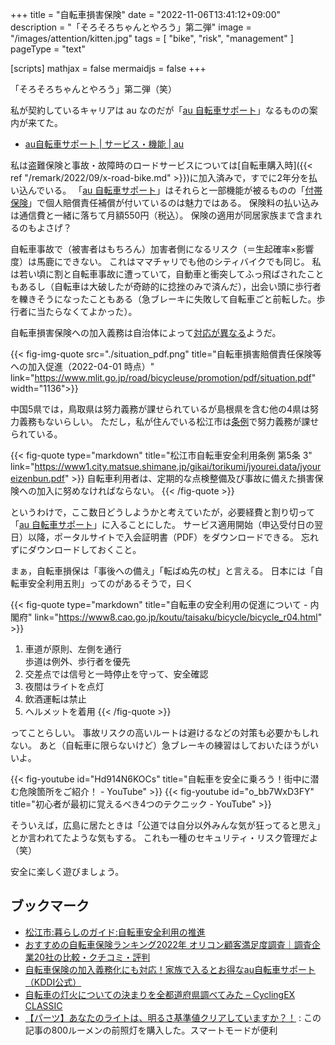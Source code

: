 +++
title = "自転車損害保険"
date =  "2022-11-06T13:41:12+09:00"
description = "「そろそろちゃんとやろう」第二弾"
image = "/images/attention/kitten.jpg"
tags = [ "bike", "risk", "management" ]
pageType = "text"

[scripts]
  mathjax = false
  mermaidjs = false
+++

「そろそろちゃんとやろう」第二弾（笑）

私が契約しているキャリアは au なのだが「[au 自転車サポート]」なるものの案内が来てた。

- [au自転車サポート | サービス・機能 | au][au 自転車サポート]

私は盗難保険と事故・故障時のロードサービスについては[自転車購入時]({{< ref "/remark/2022/09/x-road-bike.md" >}})に加入済みで，すでに2年分を払い込んでいる。
「[au 自転車サポート]」はそれらと一部機能が被るものの「[付帯保険]」で個人賠償責任補償が付いているのは魅力ではある。
保険料の払い込みは通信費と一緒に落ちて月額550円（税込）。
保険の適用が同居家族まで含まれるのもよさげ？

自転車事故で（被害者はもちろん）加害者側になるリスク（＝生起確率×影響度）は馬鹿にできない。
これはママチャリでも他のシティバイクでも同じ。
私は若い頃に割と自転車事故に遭っていて，自動車と衝突してふっ飛ばされたこともあるし（自転車は大破したが奇跡的に捻挫のみで済んだ），出会い頭に歩行者を轢きそうになったこともある（急ブレーキに失敗して自転車ごと前転した。歩行者に当たらなくてよかった）。

自転車損害保険への加入義務は自治体によって[対応が異なる](https://www.mlit.go.jp/road/bicycleuse/promotion/ "道路：自転車損害賠償責任保険等への加入促進について - 国土交通省")ようだ。

{{< fig-img-quote src="./situation_pdf.png" title="自転車損害賠償責任保険等への加入促進（2022-04-01 時点）" link="https://www.mlit.go.jp/road/bicycleuse/promotion/pdf/situation.pdf" width="1136">}}

中国5県では，鳥取県は努力義務が課せられているが島根県を含む他の4県は努力義務もないらしい。
ただし，私が住んでいる松江市は[条例](https://www1.city.matsue.shimane.jp/gikai/torikumi/jyourei.html "松江市:暮らしのガイド:議会政策条例（自転車安全利用条例）")で努力義務が課せられている。

{{< fig-quote type="markdown" title="松江市自転車安全利用条例 第5条 3" link="https://www1.city.matsue.shimane.jp/gikai/torikumi/jyourei.data/jyoureizenbun.pdf" >}}
自転車利用者は、定期的な点検整備及び事故に備えた損害保険への加入に努めなければならない。
{{< /fig-quote  >}}

というわけで，ここ数日どうしようかと考えていたが，必要経費と割り切って「[au 自転車サポート]」に入ることにした。
サービス適用開始（申込受付日の翌日）以降，ポータルサイトで入会証明書（PDF）をダウンロードできる。
忘れずにダウンロードしておくこと。

まぁ，自転車損保は「事後への備え」「転ばぬ先の杖」と言える。
日本には「自転車安全利用五則」ってのがあるそうで，曰く

{{< fig-quote type="markdown" title="自転車の安全利用の促進について - 内閣府" link="https://www8.cao.go.jp/koutu/taisaku/bicycle/bicycle_r04.html" >}}
1. 車道が原則、左側を通行<br>歩道は例外、歩行者を優先
2. 交差点では信号と一時停止を守って、安全確認
3. 夜間はライトを点灯
4. 飲酒運転は禁止
5. ヘルメットを着用
{{< /fig-quote >}}

ってことらしい。
事故リスクの高いルートは避けるなどの対策も必要かもしれない。
あと（自転車に限らないけど）急ブレーキの練習はしておいたほうがいいよ。

{{< fig-youtube id="Hd914N6KOCs" title="自転車を安全に乗ろう！街中に潜む危険箇所をご紹介！ - YouTube" >}}
{{< fig-youtube id="o_bb7WxD3FY" title="初心者が最初に覚えるべき4つのテクニック - YouTube" >}}

そういえば，広島に居たときは「公道では自分以外みんな気が狂ってると思え」とか言われてたような気もする。
これも一種のセキュリティ・リスク管理だよ（笑）

安全に楽しく遊びましょう。

## ブックマーク

- [松江市:暮らしのガイド:自転車安全利用の推進](https://www1.city.matsue.shimane.jp/anzen/koutsuanzen/jitennsha.html)
- [おすすめの自転車保険ランキング2022年 オリコン顧客満足度調査｜調査企業20社の比較・クチコミ・評判](https://life.oricon.co.jp/rank-bicycle-insurance/)
- [自転車保険の加入義務化にも対応！家族で入るとお得なau自転車サポート（KDDI公式）](https://media2.kddi.com/bike/)
- [自転車の灯火についての決まりを全都道府県調べてみた – CyclingEX CLASSIC](https://www.cycling-ex.com/2015/12/jitensha_light_kimari_47.html)
- [【パーツ】あなたのライトは、明るさ基準値クリアしていますか？！](https://giant-store.jp/matsue/parts/13174/) : この記事の800ルーメンの前照灯を購入した。スマートモードが便利

[au 自転車サポート]: https://www.au.com/mobile/service/bicycle-support/ "au自転車サポート | サービス・機能 | au"
[付帯保険]: https://www.au.com/mobile/service/bicycle-support/futai/ "au自転車サポート付帯保険"
<!-- eof -->
